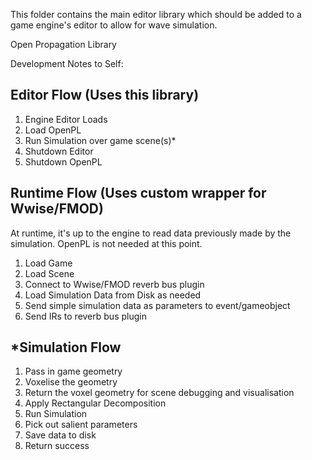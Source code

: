 This folder contains the main editor library which should be added to a game engine's editor to allow for wave simulation.

 Open Propagation Library

 Development Notes to Self:
 
 Editor Flow (Uses this library)
 -------------------
 
 1. Engine Editor Loads
 2. Load OpenPL
 3. Run Simulation over game scene(s)*
 4. Shutdown Editor
 5. Shutdown OpenPL
 
 Runtime Flow (Uses custom wrapper for Wwise/FMOD)
 -------------------
 At runtime, it's up to the engine to read data previously made by the simulation. OpenPL is not needed at this point.
 
 1. Load Game
 2. Load Scene
 3. Connect to Wwise/FMOD reverb bus plugin
 4. Load Simulation Data from Disk as needed
 5. Send simple simulation data as parameters to event/gameobject
 6. Send IRs to reverb bus plugin
 
 *Simulation Flow
 -------------------
 
 1. Pass in game geometry
 2. Voxelise the geometry
 3. Return the voxel geometry for scene debugging and visualisation
 4. Apply Rectangular Decomposition
 5. Run Simulation
 6. Pick out salient parameters
 7. Save data to disk
 8. Return success
 